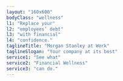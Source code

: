 ```yaml
---
layout: "160x600"
bodyClass: "wellness"
l1: "Replace your"
l2: "employees’ debt"
l3: "with financial"
l4: "confidence."
taglineTitle: "Morgan Stanley at Work"
taglineSlogan: "Your company at its best"
service1: "See what"
service2: "Financial Wellness"
service3: "can do."
---
```

